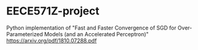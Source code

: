# EECE571Z-project

Python implementation of "Fast and Faster Convergence of SGD for Over-Parameterized Models (and an Accelerated Perceptron)" https://arxiv.org/pdf/1810.07288.pdf
